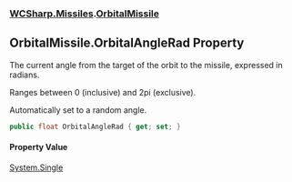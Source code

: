 ### [WCSharp.Missiles](WCSharp.Missiles.md 'WCSharp.Missiles').[OrbitalMissile](WCSharp.Missiles.OrbitalMissile.md 'WCSharp.Missiles.OrbitalMissile')

## OrbitalMissile.OrbitalAngleRad Property

The current angle from the target of the orbit to the missile, expressed in radians.  
  
Ranges between 0 (inclusive) and 2pi (exclusive).  
  
Automatically set to a random angle.

```csharp
public float OrbitalAngleRad { get; set; }
```

#### Property Value
[System.Single](https://docs.microsoft.com/en-us/dotnet/api/System.Single 'System.Single')
